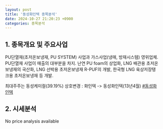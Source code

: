 ```yaml
---
layout: post
title: '동성화인텍 종목분석'
date: 2024-10-27 21:20:23 +0900
categories: 종목분석
---
```


## 1. 종목개요 및 주요사업

PU단열재(초저온보냉재, PU SYSTEM) 사업과 가스사업(냉매, 방재시스템) 영위업체. PU단열재 사업이 매출의 대부분을 차지. 난연 PU foam의 상업화, LNG 배관용 초저온보냉재의 국산화, LNG 선박용 초저온보냉재 R-PUF의 개발, 한국형 LNG 육상저장탱크용 초저온보냉재 등 개발.

최대주주는 동성케미컬(39.19%) 상호변경 : 화인텍 -> 동성화인텍(13년4월)
[#동성화인텍](#)

## 2. 시세분석

No price analysis available
